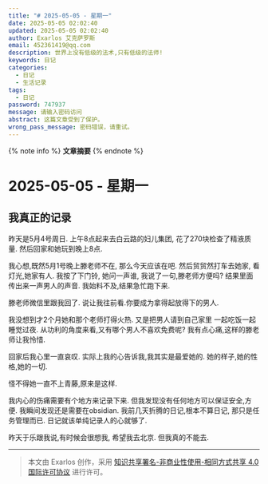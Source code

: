 ```yaml
---
title: "# 2025-05-05 - 星期一"
date: 2025-05-05 02:02:40
updated: 2025-05-05 02:02:40
author: Exarlos 艾克萨罗斯
email: 452361419@qq.com
description: 世界上没有低级的法术,只有低级的法师!
keywords: 日记
categories:
  - 日记
  - 生活记录
tags:
  - 日记
password: 747937
message: 请输入密码访问
abstract: 这篇文章受到了保护。
wrong_pass_message: 密码错误，请重试。
---
```

<!-- 在此处添加文章摘要 -->
{% note info %}
**文章摘要**
{% endnote %}
<!-- more -->

# 2025-05-05 - 星期一

## 我真正的记录

昨天是5月4号周日.
上午8点起来去白云路的妇儿集团,
花了270块检查了精液质量.
然后回家和她玩到晚上8点.

我心想,既然5月1号晚上滕老师不在,
那么今天应该在吧.
然后贸贸然打车去她家,
看灯光,她家有人.
我按了下门铃,
她问一声谁,
我说了一句,滕老师方便吗?
结果里面传出来一声男人的声音.
我始料不及,结果急忙跑下来.

滕老师微信里跟我回了.
说让我往前看.你要成为拿得起放得下的男人.

我没想到才2个月她和那个老师打得火热.
又是把男人请到自己家里
一起吃饭一起睡觉过夜.
从功利的角度来看,又有哪个男人不喜欢免费呢?
我有点心痛,这样的滕老师让我怜惜.

回家后我心里一直哀叹.
实际上我的心告诉我,我其实是最爱她的.
她的样子,她的性格,她的一切.

怪不得她一直不上青藤,原来是这样.

我内心的伤痛需要有个地方来记录下来.
但我发现没有任何地方可以保证安全,方便.
我瞬间发现还是需要在obsidian.
我前几天折腾的日记,根本不算日记,
那只是任务管理而已.
日记就该单纯记录人的心就够了.

昨天于乐跟我说,有时候会很想我,
希望我去北京.
但我真的不能去.



---
> 本文由 Exarlos 创作，采用 [知识共享署名-非商业性使用-相同方式共享 4.0 国际许可协议](http://creativecommons.org/licenses/by-nc-sa/4.0/) 进行许可。

<!-- Obsidian 元数据 (不会影响 Hexo 解析) -->
<!-- 
创建时间: 2025-05-05-星期一 02:02 
year: 2025
month: 05
week: 19
day: 05
-->